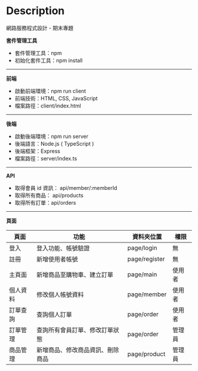 # Description

網路服務程式設計 - 期末專題

**套件管理工具**

- 套件管理工具：npm
- 初始化套件工具：npm install

---

**前端**

- 啟動前端環境：npm run client
- 前端技術：HTML, CSS, JavaScript
- 檔案路徑：client/index.html

---

**後端**

- 啟動後端環境：npm run server
- 後端語言：Node.js ( TypeScript )
- 後端框架：Express
- 檔案路徑：server/index.ts

---

**API**

- 取得會員 id 資訊： api/member/:memberId
- 取得所有商品： api/products
- 取得所有訂單：api/orders

---

**頁面**

| 頁面     | 功能                             | 資料夾位置    | 權限   |
| -------- | -------------------------------- | ------------- | ------ |
| 登入     | 登入功能、帳號驗證               | page/login    | 無     |
| 註冊     | 新增使用者帳號                   | page/register | 無     |
| 主頁面   | 新增商品至購物車、建立訂單       | page/main     | 使用者 |
| 個人資料 | 修改個人帳號資料                 | page/member   | 使用者 |
| 訂單查詢 | 查詢個人訂單                     | page/order    | 使用者 |
| 訂單管理 | 查詢所有會員訂單、修改訂單狀態   | page/order    | 管理員 |
| 商品管理 | 新增商品、修改商品資訊、刪除商品 | page/product  | 管理員 |
